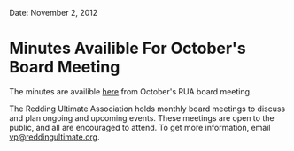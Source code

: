 Date: November 2, 2012

# Minutes Availible For October's Board Meeting

The minutes are availible [here](/board-meetings/2012/10/minutes) from October's RUA board meeting.

<!-- ~~fold~~ -->

The Redding Ultimate Association holds monthly board meetings to discuss and plan ongoing and upcoming events.
These meetings are open to the public, and all are encouraged to attend.
To get more information, email <vp@reddingultimate.org>.

